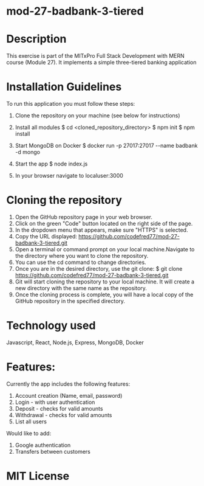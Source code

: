 # mod-27-badbank-3-tiered

# Description
This exercise is part of the MITxPro Full Stack Development with MERN course (Module 27). It implements a simple three-tiered banking application

# Installation Guidelines
To run this application you must follow these steps:
1. Clone the repository on your machine (see below for instructions)

2. Install all modules
    $ cd <cloned_repository_directory>
    $ npm init
    $ npm install
3. Start MongoDB on Docker
    $ docker run -p 27017:27017 --name badbank -d mongo
4. Start the app
    $ node index.js
5. In your browser navigate to localuser:3000

# Cloning the repository
1. Open the GitHub repository page in your web browser.
2. Click on the green "Code" button located on the right side of the page.
3. In the dropdown menu that appears, make sure "HTTPS" is selected.
4. Copy the URL displayed: https://github.com/codefred77/mod-27-badbank-3-tiered.git
5. Open a terminal or command prompt on your local machine.Navigate to the directory where you want to clone the repository. 
6. You can use the cd command to change directories.
7. Once you are in the desired directory, use the git clone:
    $ git clone https://github.com/codefred77/mod-27-badbank-3-tiered.git
9. Git will start cloning the repository to your local machine. It will create a new directory with the same name as the repository.
10. Once the cloning process is complete, you will have a local copy of the GitHub repository in the specified directory.

# Technology used
Javascript, React, Node.js, Express, MongoDB, Docker

# Features:
Currently the app includes the following features:
1. Account creation (Name, email, password)
2. Login - with user authentication
3. Deposit - checks for valid amounts
4. Withdrawal - checks for valid amounts
5. List all users

Would like to add:
1. Google authentication
2. Transfers between customers

# MIT License
